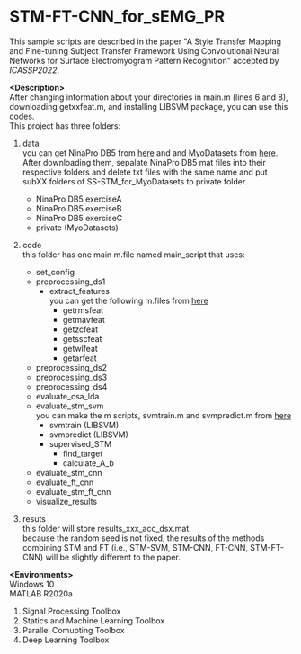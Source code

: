 # STM-FT-CNN_for_sEMG_PR

This sample scripts are described in the paper "A Style Transfer Mapping and Fine-tuning Subject Transfer Framework Using Convolutional Neural Networks for Surface Electromyogram Pattern Recognition" accepted by <i>ICASSP2022</i>.<br />

__\<Description\>__<br />
After changing information about your directories in main.m (lines 6 and 8), downloading getxxfeat.m, and installing LIBSVM package, you can use this codes.<br />
This project has three folders:<br />
1. data <br />
   you can get NinaPro DB5 from <a href="https://zenodo.org/record/1000116" target="_blank">here</a> and and MyoDatasets from <a href="https://github.com/Suguru55/SS-STM_for_MyoDatasets" target="_blank">here</a>. After downloading them, sepalate NinaPro DB5 mat files into their respective folders and delete txt files with the same name and put subXX folders of SS-STM_for_MyoDatasets to private folder.<br />
   - NinaPro DB5 exerciseA<br />
   - NinaPro DB5 exerciseB<br />
   - NinaPro DB5 exerciseC<br />
   - private (MyoDatasets)<br />

2. code<br />
   this folder has one main m.file named main_script that uses:<br />
   - set_config<br />
   - preprocessing_ds1<br />
        - extract_features<br />
        you can get the following m.files from <a href="http://www.sce.carleton.ca/faculty/chan/index.php?page=matlab" target="_blank">here</a><br />
            - getrmsfeat<br />
            - getmavfeat<br />
            - getzcfeat<br />
            - getsscfeat<br />
            - getwlfeat<br />
            - getarfeat<br />
    - preprocessing_ds2<br />
    - preprocessing_ds3<br />
    - preprocessing_ds4<br />
    - evaluate_csa_lda<br />
    - evaluate_stm_svm<br />
        you can make the m scripts, svmtrain.m and svmpredict.m from <a href="https://www.csie.ntu.edu.tw/~cjlin/libsvm/#download" target="_blank">here</a><br />
        - svmtrain (LIBSVM)<br />
        - svmpredict (LIBSVM)<br />
        - supervised_STM<br />
            - find_target<br />
            - calculate_A_b<br />
    - evaluate_stm_cnn<br />
    - evaluate_ft_cnn<br />
    - evaluate_stm_ft_cnn<br />
    - visualize_results<br />
        
3. resuts<br />
   this folder will store results_xxx_acc_dsx.mat.<br />
   because the random seed is not fixed, the results of the methods combining STM and FT (i.e., STM-SVM, STM-CNN, FT-CNN, STM-FT-CNN) will be slightly different to the paper.<br />

__\<Environments\>__<br />
Windows 10<br />
MATLAB R2020a<br />
 1. Signal Processing Toolbox<br />
 2. Statics and Machine Learning Toolbox<br />
 3. Parallel Comupting Toolbox<br />
 4. Deep Learning Toolbox<br />
